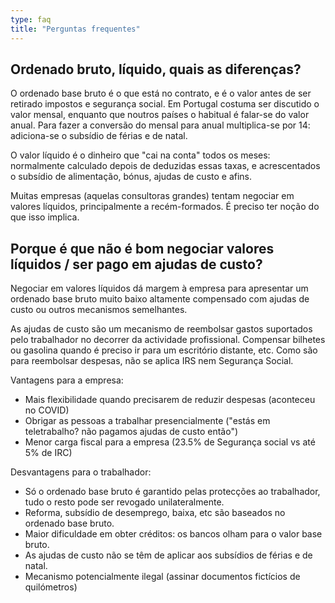 ```yaml
---
type: faq
title: "Perguntas frequentes"
---
```




## Ordenado bruto, líquido, quais as diferenças?

O ordenado base bruto é o que está no contrato, e é o valor antes de ser
retirado impostos e segurança social. Em Portugal costuma ser discutido o valor
mensal, enquanto que noutros países o habitual é falar-se do valor anual. Para
fazer a conversão do mensal para anual multiplica-se por 14: adiciona-se o
subsídio de férias e de natal.

O valor líquido é o dinheiro que "cai na conta" todos os meses: normalmente
calculado depois de deduzidas essas taxas, e acrescentados o subsídio de
alimentação, bónus, ajudas de custo e afins.

Muitas empresas (aquelas consultoras grandes) tentam negociar em valores
líquidos, principalmente a recém-formados. É preciso ter noção do que isso
implica.


## Porque é que não é bom negociar valores líquidos / ser pago em ajudas de custo?

Negociar em valores líquidos dá margem à empresa para apresentar um ordenado
base bruto muito baixo altamente compensado com ajudas de custo ou outros
mecanismos semelhantes.

As ajudas de custo são um mecanismo de reembolsar gastos suportados pelo
trabalhador no decorrer da actividade profissional. Compensar bilhetes ou
gasolina quando é preciso ir para um escritório distante, etc. Como são para
reembolsar despesas, não se aplica IRS nem Segurança Social.

Vantagens para a empresa:
  * Mais flexibilidade quando precisarem de reduzir despesas (aconteceu no COVID)
  * Obrigar as pessoas a trabalhar presencialmente ("estás em teletrabalho? não pagamos ajudas de custo então")
  * Menor carga fiscal para a empresa (23.5% de Segurança social vs até 5% de IRC)

Desvantagens para o trabalhador:
  * Só o ordenado base bruto é garantido pelas protecções ao trabalhador, tudo
    o resto pode ser revogado unilateralmente.
  * Reforma, subsídio de desemprego, baixa, etc são baseados no ordenado base bruto.
  * Maior dificuldade em obter créditos: os bancos olham para o valor base bruto.
  * As ajudas de custo não se têm de aplicar aos subsídios de férias e de natal.
  * Mecanismo potencialmente ilegal (assinar documentos fictícios de quilómetros)

